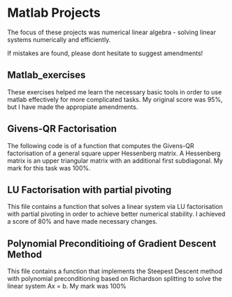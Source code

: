 # Matlab Projects

The focus of these projects was numerical linear algebra - solving linear systems numerically and efficiently.

If mistakes are found, please dont hesitate to suggest amendments! 

## Matlab_exercises
These exercises helped me learn the necessary basic tools in order to use matlab effectively for more complicated tasks. My original score was 95%, but I have made the appropiate amendments.

## Givens-QR Factorisation
The following code is of a function that computes the Givens-QR factorisation of a general square upper Hessenberg matrix. A Hessenberg matrix is an upper triangular matrix with an additional first subdiagonal. My mark for this task was 100%.

## LU Factorisation with partial pivoting
This file contains a function that solves a linear system via LU factorisation with partial pivoting in order to achieve better numerical stability. I achieved a score of 80% and have made necessary changes.

## Polynomial Preconditioing of Gradient Descent Method
This file contains a function that implements the Steepest Descent method with polynomial preconditioning based on Richardson splitting to solve the linear system Ax = b. My mark was 100%

